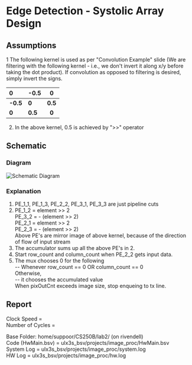 # Edge Detection - Systolic Array Design

## Assumptions
1 The following kernel is used as per "Convolution Example" slide (We are filtering with the following kernel - i.e., we don't invert it along x/y before taking the dot product). If convolution as opposed to filtering is desired, simply invert the signs.

| **0**    | **-0.5** | **0**  |
|:-----|:-----|:----:|
| **-0.5** | **0**    | **0.5** |  
| **0**    | **0.5**  | **0**  |

2. In the above kernel, 0.5 is achieved by ">>" operator

## Schematic 
### Diagram
![Schematic Diagram](https://user-images.githubusercontent.com/92354970/172270279-d161b433-4c54-4adf-b130-605d5ffbb2ce.png)

### Explanation
1. PE_1_1, PE_1_3, PE_2_2, PE_3_1, PE_3_3 are just pipeline cuts  
2. PE_1_2 = element >> 2  
   PE_3_2 = - (element >> 2)  
   PE_2_1 = element >> 2  
   PE_2_3 = - (element >> 2)  
   Above PE's are mirror image of above kernel, because of the direction of flow of input stream  
3. The accumulator sums up all the above PE's in 2.  
4. Start row_count and column_count when PE_2_2 gets input data. 
5. The mux chooses 0 for the following   
   -- Whenever row_count == 0 OR column_count == 0  
   Otherwise,   
   -- it chooses the accumulated value    
   When pixOutCnt exceeds image size, stop enqueing to tx line.  
    

## Report
Clock Speed =   
Number of Cycles =   

Base Folder: home/suppoor/CS250B/lab2/   (on rivendell)  
Code (HwMain.bsv) =  ulx3s_bsv/projects/image_proc/HwMain.bsv   
System Log = ulx3s_bsv/projects/image_proc/system.log  
HW Log =   ulx3s_bsv/projects/image_proc/hw.log  
